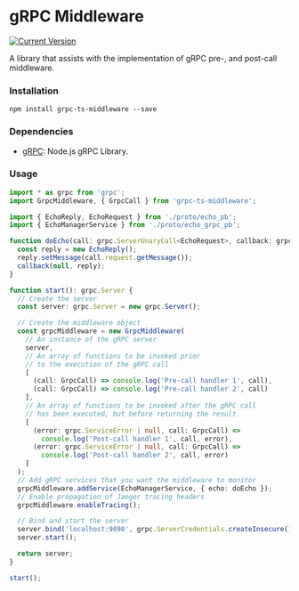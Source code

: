 # gRPC Middleware

[![Current Version](https://img.shields.io/npm/v/grpc-ts-middleware.svg)](https://www.npmjs.com/package/grpc-ts-middleware)

A library that assists with the implementation of gRPC pre-, and post-call middleware.

### Installation

```
npm install grpc-ts-middleware --save
```

### Dependencies

- [gRPC](https://www.npmjs.com/package/grpc): Node.js gRPC Library.

### Usage

```typescript
import * as grpc from 'grpc';
import GrpcMiddleware, { GrpcCall } from 'grpc-ts-middleware';

import { EchoReply, EchoRequest } from './proto/echo_pb';
import { EchoManagerService } from './proto/echo_grpc_pb';

function doEcho(call: grpc.ServerUnaryCall<EchoRequest>, callback: grpc.sendUnaryData<EchoReply>) {
  const reply = new EchoReply();
  reply.setMessage(call.request.getMessage());
  callback(null, reply);
}

function start(): grpc.Server {
  // Create the server
  const server: grpc.Server = new grpc.Server();

  // Create the middleware object
  const grpcMiddleware = new GrpcMiddleware(
    // An instance of the gRPC server
    server,
    // An array of functions to be invoked prior
    // to the execution of the gRPC call
    [
      (call: GrpcCall) => console.log('Pre-call handler 1', call),
      (call: GrpcCall) => console.log('Pre-call handler 2', call)
    ],
    // An array of functions to be invoked after the gRPC call
    // has been executed, but before returning the result
    [
      (error: grpc.ServiceError | null, call: GrpcCall) =>
        console.log('Post-call handler 1', call, error),
      (error: grpc.ServiceError | null, call: GrpcCall) =>
        console.log('Post-call handler 2', call, error)
    ]
  );
  // Add gRPC services that you want the middleware to monitor
  grpcMiddleware.addService(EchoManagerService, { echo: doEcho });
  // Enable propagation of Jaeger tracing headers
  grpcMiddleware.enableTracing();

  // Bind and start the server
  server.bind('localhost:9090', grpc.ServerCredentials.createInsecure());
  server.start();

  return server;
}

start();
```
